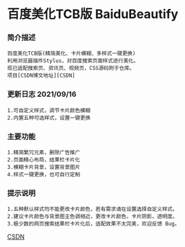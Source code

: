 # 百度美化TCB版 BaiduBeautify

### 简介描述
    百度美化TCB版(精简美化、卡片模糊、多样式一键更换)
    利用浏览器插件Stylus，对百度搜索页面样式进行美化。
    现已适配搜索页、资讯页、视频页，CSS源码附于仓库。
    项目[CSDN博文地址][CSDN]
    
### 更新日志 2021/09/16
    1.可自定义样式，调节卡片颜色模糊
    2.内置五种可选样式，设置一键更换

### 主要功能
    1.精简繁冗元素，删除广告推广
    2.页面精心布局，结果栏卡片化
    3.模糊卡片背景，设置背景图片
    4.样式一键更换，也可自行定制

### 提示说明
    1.五种默认样式均不能更改卡片颜色，若有需求请在设置选择自定义样式。
    2.建议卡片颜色与背景图主色调相近，更改卡片颜色，卡片阴影，透明度。
    3.极少数的网页搜索结果栏卡片化后，适配效果不太完美，欢迎反馈 Bug。
    
[CSDN](https://blog.csdn.net/Alpherkin/article/details/120308251)
